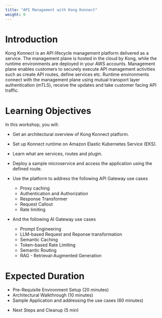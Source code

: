 ```yaml
---
title: "API Management with Kong Konnect"
weight: 0
---
```


# Introduction

Kong Konnect is an API lifecycle management platform delivered as a service. The management plane is hosted in the cloud by Kong, while the runtime environments are deployed in your AWS accounts. Management plane enables customers to securely execute API management activities such as create API routes, define services etc. Runtime environments connect with the management plane using mutual transport layer authentication (mTLS), receive the updates and take customer facing API traffic.

# Learning Objectives

In this workshop, you will:

* Get an architectural overview of Kong Konnect platform.
* Set up Konnect runtime on Amazon Elastic Kubernetes Service (EKS).
* Learn what are services, routes and plugin.
* Deploy a sample microservice and access the application using the defined route.
* Use the platform to address the following API Gateway use cases
    * Proxy caching
    * Authentication and Authorization
    * Response Transformer
    * Request Callout
    * Rate limiting
    <!-- * Invoke AWS Lambda -->
    <!-- * Learn how to do observability -->

* And the following AI Gateway use cases
    * Prompt Engineering
    * LLM-based Request and Reponse transformation
    * Semantic Caching
    * Token-based Rate Limiting
    * Semantic Routing
    * RAG - Retrieval-Augmented Generation

# Expected Duration

* Pre-Requisite Environment Setup (20 minutes)
* Architectural Walkthrough (10 minutes)
* Sample Application and addressing the use cases (60 minutes)
<!-- * Observability (20 minutes) -->
* Next Steps and Cleanup (5 min)
